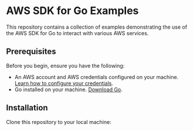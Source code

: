 # AWS SDK for Go Examples

This repository contains a collection of examples demonstrating the use of the AWS SDK for Go to interact with various AWS services.

## Prerequisites

Before you begin, ensure you have the following:
- An AWS account and AWS credentials configured on your machine. [Learn how to configure your credentials](https://docs.aws.amazon.com/cli/latest/userguide/cli-configure-files.html).
- Go installed on your machine. [Download Go](https://golang.org/dl/).

## Installation

Clone this repository to your local machine:

